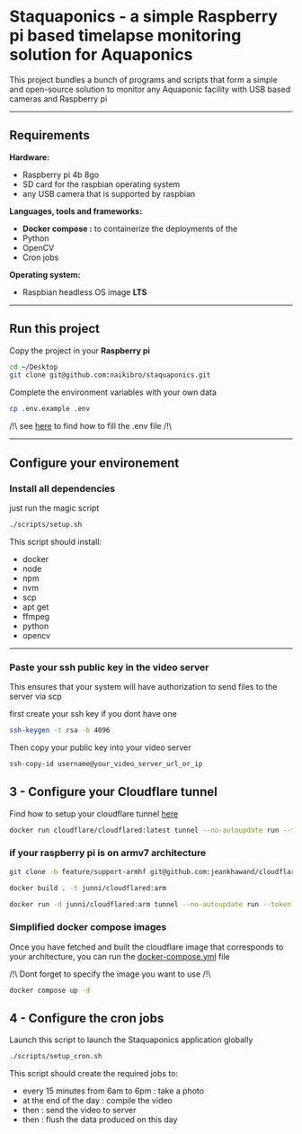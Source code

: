 # Staquaponics - a simple Raspberry pi based timelapse monitoring solution for Aquaponics

This project bundles a bunch of programs and scripts that form a simple and open-source solution to monitor any Aquaponic facility with USB based cameras and Raspberry pi

---

## Requirements

**Hardware:**

- Raspberry pi 4b 8go
- SD card for the raspbian operating system
- any USB camera that is supported by raspbian

**Languages, tools and frameworks:**


- **Docker compose :** to containerize the deployments of the
- Python
- OpenCV
- Cron jobs

**Operating system:**

- Raspbian headless OS image **LTS**

---

## Run this project

Copy the project in your **Raspberry pi**

```sh
cd ~/Desktop
git clone git@github.com:naikibro/staquaponics.git
```

Complete the environment variables with your own data

```sh
cp .env.example .env
```

/!\ see [here]() to find how to fill the .env file /!\

---

## Configure your environement

### Install all dependencies

just run the magic script
```sh
./scripts/setup.sh
```

This script should install:
- docker
- node
- npm
- nvm
- scp
- apt get
- ffmpeg
- python
- opencv

***
### Paste your ssh public key in the video server

This ensures that your system will have authorization to send files to the server via scp

first create your ssh key if you dont have one

```sh
ssh-keygen -t rsa -b 4096
```

Then copy your public key into your video server

```sh
ssh-copy-id username@your_video_server_url_or_ip
```

## 3 - Configure your Cloudflare tunnel
Find how to setup your cloudflare tunnel [here](https://www.youtube.com/watch?v=ey4u7OUAF3c)

```sh
docker run cloudflare/cloudflared:latest tunnel --no-autoupdate run --token your-cloudfare-tunnel-token
```

### if your raspberry pi is on armv7 architecture

```sh
git clone -b feature/support-armhf git@github.com:jeankhawand/cloudflared.git 
```

```sh
docker build . -t junni/cloudflared:arm
```

```sh
docker run -d junni/cloudflared:arm tunnel --no-autoupdate run --token your-cloudfare-tunnel-token
```

### Simplified docker compose images
Once you have fetched and built the cloudflare image that corresponds to your architecture, you can run the [docker-compose.yml](docker-compose.yml) file 

/!\ Dont forget to specify the image you want to use /!\
```sh
docker compose up -d
```
## 4 - Configure the cron jobs
Launch this script to launch the Staquaponics application globally

```sh
./scripts/setup_cron.sh
```
This script should create the required jobs to: 
- every 15 minutes from 6am to 6pm : take a photo
- at the end of the day : compile the video
- then : send the video to server
- then : flush the data produced on this day
